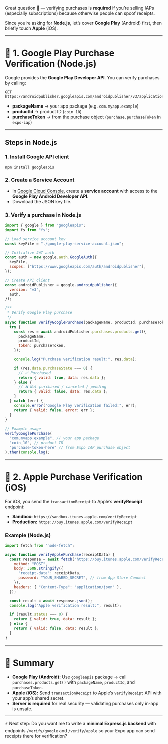 Great question 🔑 — verifying purchases is **required** if you’re selling IAPs (especially subscriptions) because otherwise people can spoof receipts.

Since you’re asking for **Node.js**, let’s cover **Google Play** (Android) first, then briefly touch **Apple** (iOS).

---

# 🔹 1. Google Play Purchase Verification (Node.js)

Google provides the **Google Play Developer API**. You can verify purchases by calling:

```
GET https://androidpublisher.googleapis.com/androidpublisher/v3/applications/{packageName}/purchases/products/{productId}/tokens/{purchaseToken}
```

- **packageName** → your app package (e.g. `com.myapp.example`)
- **productId** → product ID (`coin_10`)
- **purchaseToken** → from the purchase object (`purchase.purchaseToken` in `expo-iap`)

---

## Steps in Node.js

### 1. Install Google API client

```bash
npm install googleapis
```

### 2. Create a Service Account

- In [Google Cloud Console](https://console.cloud.google.com/), create a **service account** with access to the **Google Play Android Developer API**.
- Download the JSON key file.

### 3. Verify a purchase in Node.js

```js
import { google } from "googleapis";
import fs from "fs";

// Load service account key
const keyFile = "./google-play-service-account.json";

// Initialize JWT auth
const auth = new google.auth.GoogleAuth({
  keyFile,
  scopes: ["https://www.googleapis.com/auth/androidpublisher"],
});

// Create API client
const androidPublisher = google.androidpublisher({
  version: "v3",
  auth,
});

/**
 * Verify Google Play purchase
 */
async function verifyGooglePurchase(packageName, productId, purchaseToken) {
  try {
    const res = await androidPublisher.purchases.products.get({
      packageName,
      productId,
      token: purchaseToken,
    });

    console.log("Purchase verification result:", res.data);

    if (res.data.purchaseState === 0) {
      // ✅ Purchased
      return { valid: true, data: res.data };
    } else {
      // ❌ Not purchased / canceled / pending
      return { valid: false, data: res.data };
    }
  } catch (err) {
    console.error("Google Play verification failed:", err);
    return { valid: false, error: err };
  }
}

// Example usage
verifyGooglePurchase(
  "com.myapp.example", // your app package
  "coin_10", // product ID
  "purchase-token-here" // from Expo IAP purchase object
).then(console.log);
```

---

# 🔹 2. Apple Purchase Verification (iOS)

For iOS, you send the `transactionReceipt` to Apple’s **verifyReceipt** endpoint:

- **Sandbox:** `https://sandbox.itunes.apple.com/verifyReceipt`
- **Production:** `https://buy.itunes.apple.com/verifyReceipt`

### Example (Node.js)

```js
import fetch from "node-fetch";

async function verifyApplePurchase(receiptData) {
  const response = await fetch("https://buy.itunes.apple.com/verifyReceipt", {
    method: "POST",
    body: JSON.stringify({
      "receipt-data": receiptData,
      password: "YOUR_SHARED_SECRET", // from App Store Connect
    }),
    headers: { "Content-Type": "application/json" },
  });

  const result = await response.json();
  console.log("Apple verification result:", result);

  if (result.status === 0) {
    return { valid: true, data: result };
  } else {
    return { valid: false, data: result };
  }
}
```

---

# 🔑 Summary

- **Google Play (Android):**
  Use `googleapis` package → call `purchases.products.get()` with `packageName`, `productId`, and `purchaseToken`.
- **Apple (iOS):**
  Send `transactionReceipt` to Apple’s `verifyReceipt` API with your app’s shared secret.
- **Server is required** for real security — validating purchases only in-app is unsafe.

---

⚡ Next step:
Do you want me to write a **minimal Express.js backend** with endpoints `/verify/google` and `/verify/apple` so your Expo app can send receipts there for verification?
